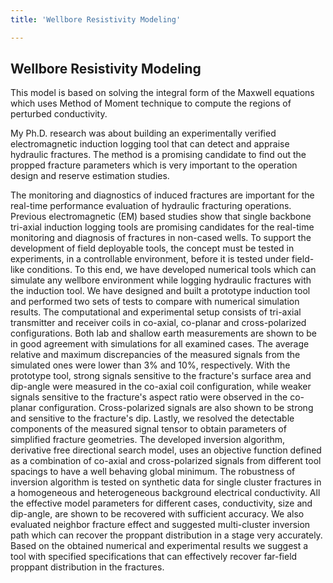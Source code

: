 ```yaml
---
title: 'Wellbore Resistivity Modeling'

---
```


## Wellbore Resistivity Modeling

This model is based on solving the integral form of the Maxwell equations which uses Method of Moment technique to compute the regions of perturbed conductivity.

My Ph.D. research was about building an experimentally verified electromagnetic induction logging tool that can detect and appraise hydraulic fractures. The method is a promising candidate to find out the propped fracture parameters which is very important to the operation design and reserve estimation studies.

The monitoring and diagnostics of induced fractures are important for the real-time performance evaluation of hydraulic fracturing operations. Previous electromagnetic (EM) based studies show that single backbone tri-axial induction logging tools are promising candidates for the real-time monitoring and diagnosis of fractures in non-cased wells. To support the development of field deployable tools, the concept must be tested in experiments, in a controllable environment, before it is tested under field-like conditions. To this end, we have developed numerical tools which can simulate any wellbore environment while logging hydraulic fractures with the induction tool. We have designed and built a prototype induction tool and performed two sets of tests to compare with numerical simulation results. The computational and experimental setup consists of tri-axial transmitter and receiver coils in co-axial, co-planar and cross-polarized configurations. Both lab and shallow earth measurements are shown to be in good agreement with simulations for all examined cases. The average relative and maximum discrepancies of the measured signals from the simulated ones were lower than 3% and 10%, respectively. With the prototype tool, strong signals sensitive to the fracture&#39;s surface area and dip-angle were measured in the co-axial coil configuration, while weaker signals sensitive to the fracture&#39;s aspect ratio were observed in the co-planar configuration. Cross-polarized signals are also shown to be strong and sensitive to the fracture&#39;s dip. Lastly, we resolved the detectable components of the measured signal tensor to obtain parameters of simplified fracture geometries. The developed inversion algorithm, derivative free directional search model, uses an objective function defined as a combination of co-axial and cross-polarized signals from different tool spacings to have a well behaving global minimum. The robustness of inversion algorithm is tested on synthetic data for single cluster fractures in a homogeneous and heterogeneous background electrical conductivity. All the effective model parameters for different cases, conductivity, size and dip-angle, are shown to be recovered with sufficient accuracy. We also evaluated neighbor fracture effect and suggested multi-cluster inversion path which can recover the proppant distribution in a stage very accurately. Based on the obtained numerical and experimental results we suggest a tool with specified specifications that can effectively recover far-field proppant distribution in the fractures.
